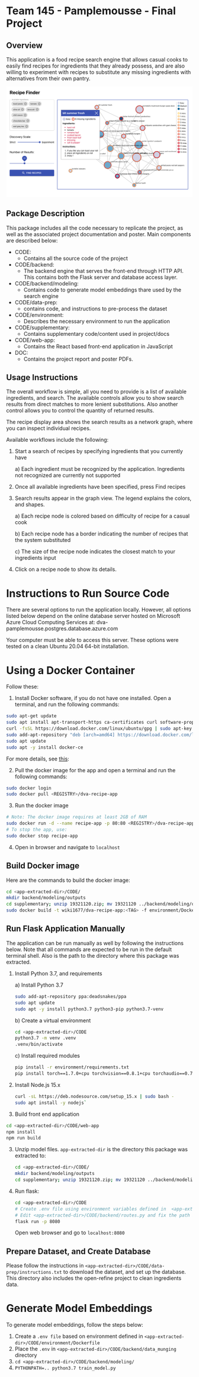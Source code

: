 # Team 145 - Pamplemousse - Final Project



## Overview

This application is a food recipe search engine that allows casual cooks to
easily find recipes for ingredients that they already possess, and are also
willing to experiment with recipes to substitute any missing ingredients with
alternatives from their own pantry.

![User Interface](./frontend.png)

## Package Description


This package includes all the code necessary to replicate the project, as
well as the associated project documentation and poster. Main components are
described below:

 - CODE:
    - Contains all the source code of the project
 - CODE/backend:
    - The backend engine that serves the front-end through HTTP API. This
contains both the Flask server and database access layer.
 - CODE/backend/modeling:
    - Contains code to generate model embeddings thare used by the search
      engine
 - CODE/data-prep:
    - contains code, and instructions to pre-process the dataset
 - CODE/environment:
    - Describes the necessary environment to run the application
 - CODE/supplementary:
    - Contains supplementary code/content used in project/docs
 - CODE/web-app:
    - Contains the React based front-end application in JavaScript
 - DOC:
    - Contains the project report and poster PDFs.


## Usage Instructions

The overall workflow is simple, all you need to provide is a list of
available ingredients, and search. The available controls allow you to show
search results from direct matches to more lenient substitutions. Also
another control allows you to control the quantity of returned results.

The recipe display area shows the search results as a network graph, where
you can inspect individual recipes.

Available workflows include the following:

1. Start a search of recipes by specifying ingredients that you currently have

    a) Each ingredient must be recognized by the application. Ingredients not recognized are currently not supported

2. Once all available ingredients have been specified, press Find recipes

3. Search results appear in the graph view. The legend explains the colors,
   and shapes.

    a) Each recipe node is colored based on difficulty of recipe for a casual cook

    b) Each recipe node has a border indicating the number of recipes that the system substituted

    c) The size of the recipe node indicates the closest match to your ingredients input

4. Click on a recipe node to show its details.


Instructions to Run Source Code
===============================

There are several options to run the application locally. However, all
options listed below depend on the online database server hosted on Microsoft
Azure Cloud Computing Services at:
dva-pamplemousse.postgres.database.azure.com

Your computer must be able to access this server. These options were tested
on a clean Ubuntu 20.04 64-bit installation.


Using a Docker Container
========================

Follow these:

1. Install Docker software, if you do not have one installed.
Open a terminal, and run the following commands:
```sh
sudo apt-get update
sudo apt install apt-transport-https ca-certificates curl software-properties-common
curl -fsSL https://download.docker.com/linux/ubuntu/gpg | sudo apt-key add -
sudo add-apt-repository "deb [arch=amd64] https://download.docker.com/linux/ubuntu focal stable"
sudo apt update
sudo apt -y install docker-ce
```
For more details, see [this](https://www.digitalocean.com/community/tutorials/how-to-install-and-use-docker-on-ubuntu-20-04):


2. Pull the docker image for the app and open a terminal and run the following commands:
```sh
sudo docker login
sudo docker pull <REGISTRY>/dva-recipe-app
```

3. Run the docker image
```sh
# Note: The docker image requires at least 2GB of RAM
sudo docker run -d --name recipe-app -p 80:80 <REGISTRY>/dva-recipe-app
# To stop the app, use:
sudo docker stop recipe-app
```

4. Open in browser and navigate to `localhost`



## Build Docker image


Here are the commands to build the docker image:
```sh
cd <app-extracted-dir>/CODE/
mkdir backend/modeling/outputs
cd supplementary; unzip 19321120.zip; mv 19321120 ../backend/modeling/outputs/ ; cd ..
sudo docker build -t wiki1677/dva-recipe-app:<TAG> -f environment/Dockerfile .
```

## Run Flask Application Manually
The application can be run manually as well by following the instructions
below. Note that all commands are expected to be run in the default terminal
shell. Also <app-extracted-dir> is the path to the directory where this
package was extracted.

1. Install Python 3.7, and requirements

    a) Install Python 3.7
    ```sh
    sudo add-apt-repository ppa:deadsnakes/ppa
    sudo apt update
    sudo apt -y install python3.7 python3-pip python3.7-venv
    ```
    b) Create a virtual environment
    ```sh
    cd <app-extracted-dir>/CODE
    python3.7 -m venv .venv
    .venv/bin/activate
    ```
    c) Install required modules
    ```sh
    pip install -r environment/requirements.txt
    pip install torch==1.7.0+cpu torchvision==0.8.1+cpu torchaudio==0.7.0 -f https://download.pytorch.org/whl/torch_stable.html
    ```

2. Install Node.js 15.x

   ```sh
   curl -sL https://deb.nodesource.com/setup_15.x | sudo bash -
   sudo apt install -y nodejs`
   ```

3. Build front end application
  ```sh
  cd <app-extracted-dir>/CODE/web-app
  npm install
  npm run build
  ```

3. Unzip model files. `app-extracted-dir` is the directory this package was extracted to:
    ```sh
    cd <app-extracted-dir>/CODE/
    mkdir backend/modeling/outputs
    cd supplementary; unzip 19321120.zip; mv 19321120 ../backend/modeling/outputs/ ; cd ..
    ```

4. Run flask:
    ```sh
    cd <app-extracted-dir>/CODE
    # Create .env file using environment variables defined in  <app-extracted-dir>/CODE/environment/Dockerfile
    # Edit <app-extracted-dir>/CODE/backend/routes.py and fix the path in model_path variable
    flask run -p 8080
    ```
    Open web browser and go to `localhost:8080`


## Prepare Dataset, and Create Database
Please follow the instructions in `<app-extracted-dir>/CODE/data-prep/instructions.txt` to download the dataset, and set up the database. This directory also includes the open-refine project
to clean ingredients data.

Generate Model Embeddings
=========================

To generate model embeddings, follow the steps below:

1. Create a `.env file` based on environment defined in
   `<app-extracted-dir>/CODE/environment/Dockerfile`
2. Place the `.env` in `<app-extracted-dir>/CODE/backend/data_munging` directory
3. `cd <app-extracted-dir>/CODE/backend/modeling/`
4. `PYTHONPATH=.. python3.7 train_model.py`
